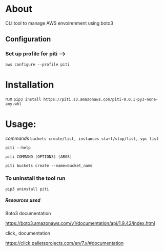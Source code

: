 
# About 

CLI tool to manage AWS envoirenment using boto3


## Configuration

### Set up profile for piti -->


`aws configure --profile piti`



# Installation

run `pip3 install https://piti.s3.amazonaws.com/piti-0.0.1-py3-none-any.whl`


# Usage:

*commands*  `buckets create/list, instances start/stop/list, vpc list`

`piti --help`

`piti COMMAND [OPTIONS] [ARGS]`

`piti buckets create --name=bucket_name`


### To uninstall the tool run 

`pip3 uninstall piti`



##### Resources used

Boto3 documentation

https://boto3.amazonaws.com/v1/documentation/api/1.9.42/index.html

click_ documentation

https://click.palletsprojects.com/en/7.x/#documentation
